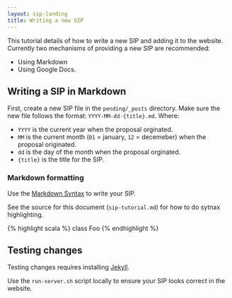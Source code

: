 ```yaml
---
layout: sip-landing
title: Writing a new SIP
---
```


This tutorial details of how to write a new SIP and adding it to the website.   Currently two mechanisms of providing a new SIP are recommended:

* Using Markdown
* Using Google Docs.


## Writing a SIP in Markdown ##

First, create a new SIP file in the `pending/_posts` directory.  Make sure the new file follows the format:  `YYYY-MM-dd-{title}.md`.  Where:
* `YYYY` is the current year when the proposal orginated.
* `MM` is the current month (`01` = january, `12` = decemeber) when the proposal originated.
* `dd` is the day of the month when the proposal orginated.
* `{title}` is the title for the SIP.


### Markdown formatting ###

Use the [Markdown Syntax](http://daringfireball.net/projects/markdown/syntax) to write your SIP.

See the source for this document (`sip-tutorial.md`) for how to do sytnax highlighting.

{% highlight scala %}
class Foo
{% endhighlight %}


## Testing changes ##

Testing changes requires installing [Jekyll](https://github.com/mojombo/jekyll/wiki/Install).

Use the `run-server.sh` script locally to ensure your SIP looks correct in the website.  
